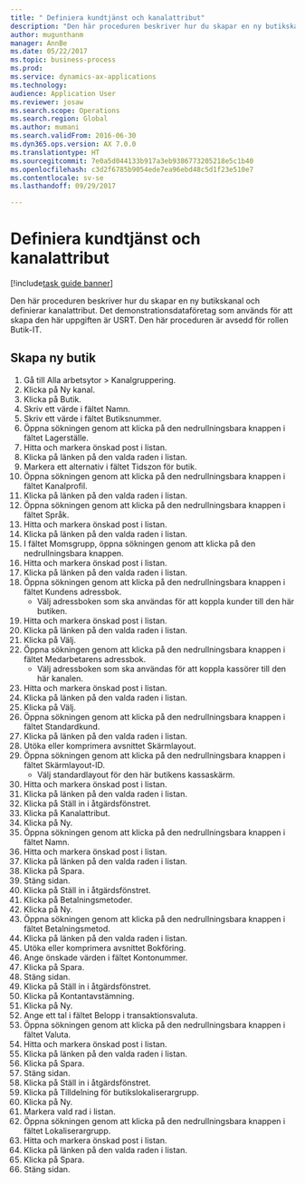 ```yaml
--- 
title: " Definiera kundtjänst och kanalattribut"
description: "Den här proceduren beskriver hur du skapar en ny butikskanal och definierar kanalattribut."
author: mugunthanm
manager: AnnBe
ms.date: 05/22/2017
ms.topic: business-process
ms.prod: 
ms.service: dynamics-ax-applications
ms.technology: 
audience: Application User
ms.reviewer: josaw
ms.search.scope: Operations
ms.search.region: Global
ms.author: mumani
ms.search.validFrom: 2016-06-30
ms.dyn365.ops.version: AX 7.0.0
ms.translationtype: HT
ms.sourcegitcommit: 7e0a5d044133b917a3eb9386773205218e5c1b40
ms.openlocfilehash: c3d2f6785b9054ede7ea96ebd48c5d1f23e510e7
ms.contentlocale: sv-se
ms.lasthandoff: 09/29/2017

---
```

# <a name="define-call-center-channel-and-channel-attributes"></a> Definiera kundtjänst och kanalattribut

[!include[task guide banner](../includes/task-guide-banner.md)]

Den här proceduren beskriver hur du skapar en ny butikskanal och definierar kanalattribut. Det demonstrationsdataföretag som används för att skapa den här uppgiften är USRT. Den här proceduren är avsedd för rollen Butik-IT.


## <a name="create-new-store"></a>Skapa ny butik
1. Gå till Alla arbetsytor > Kanalgruppering.
2. Klicka på Ny kanal.
3. Klicka på Butik.
4. Skriv ett värde i fältet Namn.
5. Skriv ett värde i fältet Butiksnummer.
6. Öppna sökningen genom att klicka på den nedrullningsbara knappen i fältet Lagerställe.
7. Hitta och markera önskad post i listan.
8. Klicka på länken på den valda raden i listan.
9. Markera ett alternativ i fältet Tidszon för butik.
10. Öppna sökningen genom att klicka på den nedrullningsbara knappen i fältet Kanalprofil.
11. Klicka på länken på den valda raden i listan.
12. Öppna sökningen genom att klicka på den nedrullningsbara knappen i fältet Språk.
13. Hitta och markera önskad post i listan.
14. Klicka på länken på den valda raden i listan.
15. I fältet Momsgrupp, öppna sökningen genom att klicka på den nedrullningsbara knappen.
16. Hitta och markera önskad post i listan.
17. Klicka på länken på den valda raden i listan.
18. Öppna sökningen genom att klicka på den nedrullningsbara knappen i fältet Kundens adressbok.
    * Välj adressboken som ska användas för att koppla kunder till den här butiken.  
19. Hitta och markera önskad post i listan.
20. Klicka på länken på den valda raden i listan.
21. Klicka på Välj.
22. Öppna sökningen genom att klicka på den nedrullningsbara knappen i fältet Medarbetarens adressbok.
    * Välj adressboken som ska användas för att koppla kassörer till den här kanalen.  
23. Hitta och markera önskad post i listan.
24. Klicka på länken på den valda raden i listan.
25. Klicka på Välj.
26. Öppna sökningen genom att klicka på den nedrullningsbara knappen i fältet Standardkund.
27. Klicka på länken på den valda raden i listan.
28. Utöka eller komprimera avsnittet Skärmlayout.
29. Öppna sökningen genom att klicka på den nedrullningsbara knappen i fältet Skärmlayout-ID.
    * Välj standardlayout för den här butikens kassaskärm.  
30. Hitta och markera önskad post i listan.
31. Klicka på länken på den valda raden i listan.
32. Klicka på Ställ in i åtgärdsfönstret.
33. Klicka på Kanalattribut.
34. Klicka på Ny.
35. Öppna sökningen genom att klicka på den nedrullningsbara knappen i fältet Namn.
36. Hitta och markera önskad post i listan.
37. Klicka på länken på den valda raden i listan.
38. Klicka på Spara.
39. Stäng sidan.
40. Klicka på Ställ in i åtgärdsfönstret.
41. Klicka på Betalningsmetoder.
42. Klicka på Ny.
43. Öppna sökningen genom att klicka på den nedrullningsbara knappen i fältet Betalningsmetod.
44. Klicka på länken på den valda raden i listan.
45. Utöka eller komprimera avsnittet Bokföring.
46. Ange önskade värden i fältet Kontonummer.
47. Klicka på Spara.
48. Stäng sidan.
49. Klicka på Ställ in i åtgärdsfönstret.
50. Klicka på Kontantavstämning.
51. Klicka på Ny.
52. Ange ett tal i fältet Belopp i transaktionsvaluta.
53. Öppna sökningen genom att klicka på den nedrullningsbara knappen i fältet Valuta.
54. Hitta och markera önskad post i listan.
55. Klicka på länken på den valda raden i listan.
56. Klicka på Spara.
57. Stäng sidan.
58. Klicka på Ställ in i åtgärdsfönstret.
59. Klicka på Tilldelning för butikslokaliserargrupp.
60. Klicka på Ny.
61. Markera vald rad i listan.
62. Öppna sökningen genom att klicka på den nedrullningsbara knappen i fältet Lokaliserargrupp.
63. Hitta och markera önskad post i listan.
64. Klicka på länken på den valda raden i listan.
65. Klicka på Spara.
66. Stäng sidan.


